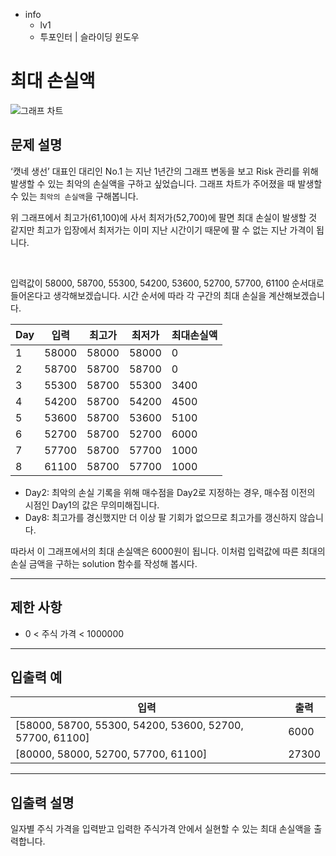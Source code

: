 - info
    - lv1
    - 투포인터 | 슬라이딩 윈도우

# 최대 손실액
![그래프 차트](./9_2.webp)

## 문제 설명
‘캣네 생선’ 대표인 대리인 No.1 는 지난 1년간의 그래프 변동을 보고 Risk 관리를 위해 발생할 수 있는 최악의 손실액을 구하고 싶었습니다. 그래프 차트가 주어졌을 때 발생할 수 있는 `최악의 손실액`을 구해봅니다.

위 그래프에서 최고가(61,100)에 사서 최저가(52,700)에 팔면 최대 손실이 발생할 것 같지만 최고가 입장에서 최저가는 이미 지난 시간이기 때문에 팔 수 없는 지난 가격이 됩니다. 

<br/>

입력값이 58000, 58700, 55300, 54200, 53600, 52700, 57700, 61100 순서대로 들어온다고 생각해보겠습니다. 시간 순서에 따라 각 구간의 최대 손실을 계산해보겠습니다. 


| Day | 입력 | 최고가 | 최저가 | 최대손실액 |
| --- | --- | --- | --- | --- |
| 1 | 58000 | 58000 | 58000 | 0 |
| 2 | 58700 | 58700 | 58700 | 0  |
| 3 | 55300 | 58700 | 55300 | 3400 |
| 4 | 54200 | 58700 | 54200 | 4500 |
| 5 | 53600 | 58700 | 53600 | 5100 |
| 6 | 52700 | 58700 | 52700 | 6000 |
| 7 | 57700 | 58700 | 57700 | 1000 |
| 8 | 61100 | 58700 | 57700 | 1000 |

- Day2: 최악의 손실 기록을 위해 매수점을 Day2로 지정하는 경우, 매수점 이전의 시점인 Day1의 값은 무의미해집니다.
- Day8: 최고가를 경신했지만 더 이상 팔 기회가 없으므로 최고가를 갱신하지 않습니다.

따라서 이 그래프에서의 최대 손실액은 6000원이 됩니다. 이처럼 입력값에 따른 최대의 손실 금액을 구하는 solution 함수를 작성해 봅시다.

---


## 제한 사항

- 0 < 주식 가격 < 1000000

---

## 입출력 예

| 입력                                  | 출력  |
| ---------------------------------------- | ------- |
| [58000, 58700, 55300, 54200, 53600, 52700, 57700, 61100] | 6000 |
| [80000, 58000, 52700, 57700, 61100] | 27300 |

---

## 입출력 설명

일자별 주식 가격을 입력받고 입력한 주식가격 안에서 실현할 수 있는 최대 손실액을 출력합니다.
